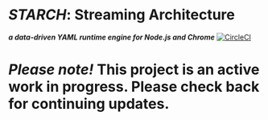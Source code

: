 # *STARCH*: Streaming Architecture
***a data-driven YAML runtime engine for Node.js and Chrome***
[![CircleCI](https://circleci.com/gh/alexyuly/starch/tree/master.svg?style=svg)](https://circleci.com/gh/alexyuly/starch/tree/master)

# *Please note!* This project is an active work in progress. Please check back for continuing updates.
